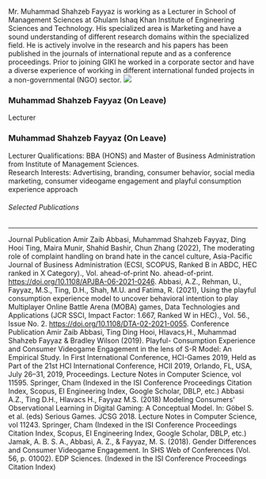 Mr. Muhammad Shahzeb Fayyaz is working as a Lecturer in School of Management Sciences at Ghulam Ishaq Khan Institute of Engineering Sciences and Technology. His specialized area is Marketing and have a sound understanding of different research domains within the specialized field. He is actively involve in the research and his papers has been published in the journals of international repute and as a conference proceedings. Prior to joining GIKI he worked in a corporate sector and have a diverse experience of working in different international funded projects in a non-governmental (NGO) sector.
[![](https://giki.edu.pk/wp-content/uploads/2019/11/Shahzeb-Picture-210x300.jpg)](https://giki.edu.pk/wp-content/uploads/2019/11/Shahzeb-Picture.jpg)
### Muhammad Shahzeb Fayyaz (On Leave)
Lecturer
### Muhammad Shahzeb Fayyaz (On Leave)
Lecturer
Qualifications: BBA (HONS) and Master of Business Administration from Institute of Management Sciences.   
Research Interests: Advertising, branding, consumer behavior, social media marketing, consumer videogame engagement and playful consumption experience approach
###### Selected Publications
* * *
Journal Publication
Amir Zaib Abbasi, Muhammad Shahzeb Fayyaz, Ding Hooi Ting, Maira Munir, Shahid Bashir, Chun Zhang (2022), The moderating role of complaint handling on brand hate in the cancel culture, Asia-Pacific Journal of Business Administration (ECSI, SCOPUS, Ranked B in ABDC, HEC ranked in X Category)., Vol. ahead-of-print No. ahead-of-print. https://doi.org/10.1108/APJBA-06-2021-0246.
Abbasi, A.Z., Rehman, U., Fayyaz, M.S., Ting, D.H., Shah, M.U. and Fatima, R. (2021), Using the playful consumption experience model to uncover behavioral intention to play Multiplayer Online Battle Arena (MOBA) games, Data Technologies and Applications (JCR SSCI, Impact Factor: 1.667, Ranked W in HEC)., Vol. 56., Issue No. 2. https://doi.org/10.1108/DTA-02-2021-0055.
Conference Publication
Amir Zaib Abbasi, Ting Ding Hooi, Hlavacs,H., Muhammad Shahzeb Fayyaz & Bradley Wilson (2019). Playful- Consumption Experience and Consumer Videogame Engagement in the lens of S-R Model: An Empirical Study. In First International Conference, HCI-Games 2019, Held as Part of the 21st HCI International Conference, HCII 2019, Orlando, FL, USA, July 26–31, 2019, Proceedings. Lecture Notes in Computer Science, vol 11595. Springer, Cham (Indexed in the ISI Conference Proceedings Citation Index, Scopus, EI Engineering Index, Google Scholar, DBLP, etc.)
Abbasi A.Z., Ting D.H., Hlavacs H., Fayyaz M.S. (2018) Modeling Consumers’ Observational Learning in Digital Gaming: A Conceptual Model. In: Göbel S. et al. (eds) Serious Games. JCSG 2018. Lecture Notes in Computer Science, vol 11243. Springer, Cham (Indexed in the ISI Conference Proceedings Citation Index, Scopus, EI Engineering Index, Google Scholar, DBLP, etc.)
Jamak, A. B. S. A., Abbasi, A. Z., & Fayyaz, M. S. (2018). Gender Differences and Consumer Videogame Engagement. In SHS Web of Conferences (Vol. 56, p. 01002). EDP Sciences. (Indexed in the ISI Conference Proceedings Citation Index)
